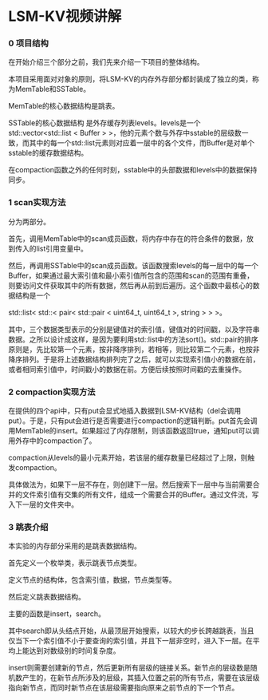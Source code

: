 # LSM-KV视频讲解

### 0 项目结构

在开始介绍三个部分之前，我们先来介绍一下项目的整体结构。

本项目采用面对对象的原则，将LSM-KV的内存外存部分都封装成了独立的类，称为MemTable和SSTable。

MemTable的核心数据结构是跳表。

SSTable的核心数据结构 是外存缓存列表levels。levels是一个std::vector<std::list < Buffer > >，他的元素个数与外存中sstable的层级数一致，而其中的每一个std::list元素则对应着一层中的各个文件，而Buffer是对单个sstable的缓存数据结构。

在compaction函数之外的任何时刻，sstable中的头部数据和levels中的数据保持同步。



### 1 scan实现方法

分为两部分。

首先，调用MemTable中的scan成员函数，将内存中存在的符合条件的数据，放到传入的list引用变量中。

然后，再调用SSTable中的scan成员函数。该函数搜索levels的每一层中的每一个Buffer，如果通过最大索引值和最小索引值所包含的范围和scan的范围有重叠，则要访问文件获取其中的所有数据，然后再从前到后遍历。这个函数中最核心的数据结构是一个

std::list< std::< pair< std::pair < uint64_t, uint64_t >, string > > >。

其中，三个数据类型表示的分别是键值对的索引值，键值对的时间戳，以及字符串数据。之所以设计成这样，是因为要利用std::list中的方法sort()。std::pair的排序原则是，先比较第一个元素，按非降序排列，若相等，则比较第二个元素，也按非降序排列。于是将上述数据结构排列完了之后，就可以实现索引值小的数据在前，或者相同索引值中，时间戳小的数据在前。方便后续按照时间戳的去重操作。

### 2 compaction实现方法

在提供的四个api中，只有put会显式地插入数据到LSM-KV结构（del会调用put）。于是，只有put会进行是否需要进行compaction的逻辑判断。put首先会调用MemTable的insert。如果超过了内存限制，则该函数返回true，通知put可以调用外存中的compaction了。

compaction从levels的最小元素开始，若该层的缓存数量已经超过了上限，则触发compaction。

具体做法为，如果下一层不存在，则创建下一层。然后搜索下一层中与当前需要合并的文件索引值有交集的所有文件，组成一个需要合并的Buffer。通过文件流，写入下一层的文件夹中。

### 3 跳表介绍

本实验的内存部分采用的是跳表数据结构。

首先定义一个枚举类，表示跳表节点类型。

定义节点的结构体，包含索引值，数据，节点类型等。

然后定义跳表数据结构。

主要的函数是insert，search。

其中search即从头结点开始，从最顶层开始搜索，以较大的步长跨越跳表，当且仅当下一个索引值不小于要查询的索引值，并且下一层非空时，进入下一层。在平均上能达到对数级别的时间复杂度。

insert则需要创建新的节点，然后更新所有层级的链接关系。新节点的层级数是随机数产生的，在新节点所涉及的层级，其插入位置之前的所有节点，需要在该层级指向新节点，而同时新节点在该层级需要指向原来之前节点的下一个节点。